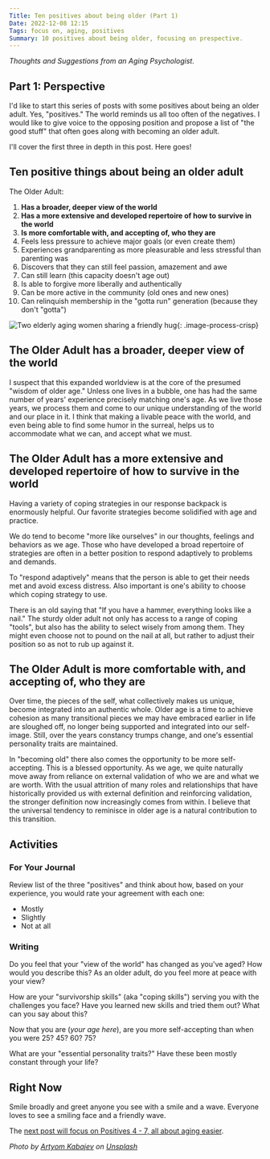 ```yaml
---
Title: Ten positives about being older (Part 1)
Date: 2022-12-08 12:15
Tags: focus on, aging, positives
Summary: 10 positives about being older, focusing on prespective.
---
```


_Thoughts and Suggestions from an Aging Psychologist._

## Part 1: Perspective

I'd like to start this series of posts with some positives about being an older adult. Yes, "positives." The world reminds us all too often of the negatives. I would like to give voice to the opposing position and propose a list of "the good stuff" that often goes along with becoming an older adult.

I'll cover the first three in depth in this post. Here goes!

## Ten positive things about being an older adult

The Older Adult:

1. **Has a broader, deeper view of the world**
2. **Has a more extensive and developed repertoire of how to survive in the world**
3. **Is more comfortable with, and accepting of, who they are**
4. Feels less pressure to achieve major goals (or even create them)
5. Experiences grandparenting as more pleasurable and less stressful than parenting was
6. Discovers that they can still feel passion, amazement and awe
7. Can still learn (this capacity doesn't age out)
8. Is able to forgive more liberally and authentically
9. Can be more active in the community (old ones and new ones)
10. Can relinquish membership in the "gotta run" generation (because they don't "gotta")

![Two elderly aging women sharing a friendly hug]({static}/images/artyom-kabajev-_aduPjJvDx4-unsplash.jpg){: .image-process-crisp}

## The Older Adult has a broader, deeper view of the world

I suspect that this expanded worldview is at the core of the presumed "wisdom of older age." Unless one lives in a bubble, one has had the same number of years' experience precisely matching one's age. As we live those years, we process them and come to our unique understanding of the world and our place in it. I think that making a livable peace with the world, and even being able to find some humor in the surreal, helps us to accommodate what we can, and accept what we must.

## The Older Adult has a more extensive and developed repertoire of how to survive in the world

Having a variety of coping strategies in our response backpack is enormously helpful. Our favorite strategies become solidified with age and practice.

We do tend to become "more like ourselves" in our thoughts, feelings and behaviors as we age. Those who have developed a broad repertoire of strategies are often in a better position to respond adaptively to problems and demands.

To "respond adaptively" means that the person is able to get their needs met and avoid excess distress. Also important is one's ability to choose which coping strategy to use.

There is an old saying that "If you have a hammer, everything looks like a nail." The sturdy older adult not only has access to a range of coping "tools", but also has the ability to select wisely from among them. They might even choose not to pound on the nail at all, but rather to adjust their position so as not to rub up against it.

## The Older Adult is more comfortable with, and accepting of, who they are

Over time, the pieces of the self, what collectively makes us unique, become integrated into an authentic whole. Older age is a time to achieve cohesion as many transitional pieces we may have embraced earlier in life are sloughed off, no longer being supported and integrated into our self-image. Still, over the years constancy trumps change, and one's essential personality traits are maintained.

In "becoming old" there also comes the opportunity to be more self-accepting. This is a blessed opportunity. As we age, we quite naturally move away from reliance on external validation of who we are and what we are worth. With the usual attrition of many roles and relationships that have historically provided us with external definition and reinforcing validation, the stronger definition now increasingly comes from within. I believe that the universal tendency to reminisce in older age is a natural contribution to this transition.

## Activities

### For Your Journal

Review list of the three "positives" and think about how, based on your experience, you would rate your agreement with each one:

* Mostly
* Slightly
* Not at all

### Writing

Do you feel that your "view of the world" has changed as you've aged? How would you describe this? As an older adult, do you feel more at peace with your view?

How are your "survivorship skills" (aka "coping skills") serving you with the challenges you face? Have you learned new skills and tried them out? What can you say about this?

Now that you are (_your age here_), are you more self-accepting than when you were 25? 45? 60? 75?

What are your "essential personality traits?" Have these been mostly constant through your life?

## Right Now

Smile broadly and greet anyone you see with a smile and a wave. Everyone loves to see a smiling face and a friendly wave.

The [next post will focus on Positives 4 - 7, all about aging easier]({filename}10-positives-about-being-older-2.md).

_Photo by [Artyom Kabajev](https://unsplash.com/@artfilm?utm_source=unsplash&utm_medium=referral&utm_content=creditCopyText) on [Unsplash](https://unsplash.com/photos/_aduPjJvDx4?utm_source=unsplash&utm_medium=referral&utm_content=creditCopyText)_
